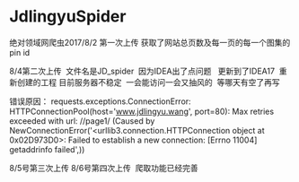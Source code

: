 # JdlingyuSpider

绝对领域网爬虫2017/8/2 第一次上传  获取了网站总页数及每一页的每一个图集的pin id


8/4第二次上传  文件名是JD_spider  因为IDEA出了点问题   更新到了IDEA17  重新创建的工程
目前服务器不稳定  一会能访问一会又抽风的  等哪天有空了再写  

错误原因：
requests.exceptions.ConnectionError: HTTPConnectionPool(host='www.jdlingyu.wang', port=80): Max retries exceeded with url: //page1/ (Caused by NewConnectionError('<urllib3.connection.HTTPConnection object at 0x02D973D0>: Failed to establish a new connection: [Errno 11004] getaddrinfo failed',))


8/5号第三次上传
8/6号第四次上传  爬取功能已经完善
